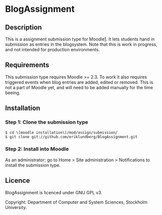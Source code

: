 BlogAssignment
==============

## Description
This is a assignment submission type for Moodle[1]. It lets students hand in submission as entries in the blogsystem. Note that this is work in progress, and not intended for production environments.

## Requirements
This submission type requires Moodle >= 2.3. To work it also requires triggered events when blog entries are added, edited or removed. This is not a part of Moodle yet, and will need to be added manually for the time beeing.

## Installation
### Step 1: Clone the submission type
	
	$ cd \[moodle installation\]/mod/assign/submission/
	$ git clone git://github.com/eriklundberg/BlogAssignment.git

### Step 2: Install into Moodle	
As an administrator; go to Home > Site administration > Notifications to install the submission type.

## Licence

BlogAssignment is licenced under GNU GPL v3. 

Copyright: Department of Computer and System Sciences, Stockholm University.

[1]: http://moodle.org "moodle.org"
